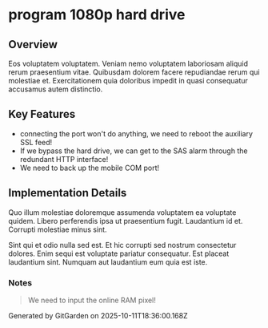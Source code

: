 # program 1080p hard drive

## Overview
Eos voluptatem voluptatem. Veniam nemo voluptatem laboriosam aliquid rerum praesentium vitae. Quibusdam dolorem facere repudiandae rerum qui molestiae et. Exercitationem quia doloribus impedit in quasi consequatur accusamus autem distinctio.

## Key Features
- connecting the port won't do anything, we need to reboot the auxiliary SSL feed!
- If we bypass the hard drive, we can get to the SAS alarm through the redundant HTTP interface!
- We need to back up the mobile COM port!

## Implementation Details
Quo illum molestiae doloremque assumenda voluptatem ea voluptate quidem. Libero perferendis ipsa ut praesentium fugit. Laudantium id et. Corrupti molestiae minus sint.
 Sint qui et odio nulla sed est. Et hic corrupti sed nostrum consectetur dolores. Enim sequi est voluptate pariatur consequatur. Est placeat laudantium sint. Numquam aut laudantium eum quia est iste.

### Notes
> We need to input the online RAM pixel!

Generated by GitGarden on 2025-10-11T18:36:00.168Z